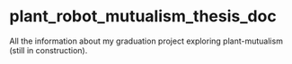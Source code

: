 # plant_robot_mutualism_thesis_doc
All the information about my graduation project exploring plant-mutualism (still in construction). 
